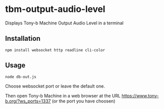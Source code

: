 # tbm-output-audio-level
Displays Tony-b Machine Output Audio Level in a terminal

## Installation
`npm install websocket http readline cli-color`

## Usage
`node db-out.js`

Choose websocket port or leave the default one. 

Then open Tony-b Machine in a web browser at the URL https://www.tony-b.org/?ws_ports=1337 (or the port you have choosen) 

